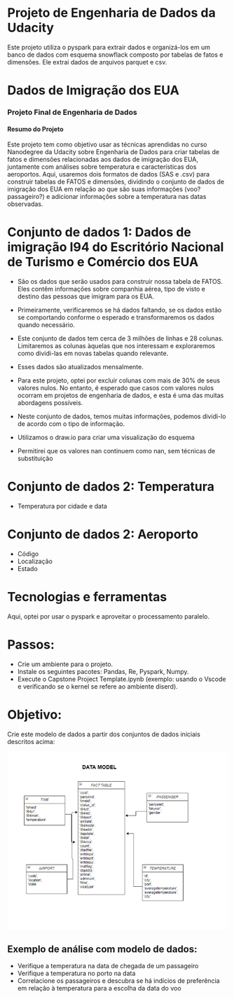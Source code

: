 # Projeto de Engenharia de Dados da Udacity

Este projeto utiliza o pyspark para extrair dados e organizá-los em um banco de dados com esquema snowflack composto por tabelas de fatos e dimensões.
Ele extrai dados de arquivos parquet e csv.



# Dados de Imigração dos EUA

### Projeto Final de Engenharia de Dados

#### Resumo do Projeto
Este projeto tem como objetivo usar as técnicas aprendidas no curso Nanodegree da Udacity sobre Engenharia de Dados para criar tabelas de fatos e dimensões relacionadas aos dados de imigração dos EUA, juntamente com análises sobre temperatura e características dos aeroportos. Aqui, usaremos dois formatos de dados (SAS e .csv) para construir tabelas de FATOS e dimensões, dividindo o conjunto de dados de imigração dos EUA em relação ao que são suas informações (voo? passageiro?) e adicionar informações sobre a temperatura nas datas observadas.

# Conjunto de dados 1: Dados de imigração I94 do Escritório Nacional de Turismo e Comércio dos EUA

- São os dados que serão usados para construir nossa tabela de FATOS. Eles contêm informações sobre companhia aérea, tipo de visto e destino das pessoas que imigram para os EUA.

- Primeiramente, verificaremos se há dados faltando, se os dados estão se comportando conforme o esperado e transformaremos os dados quando necessário.
- Este conjunto de dados tem cerca de 3 milhões de linhas e 28 colunas. Limitaremos as colunas àquelas que nos interessam e exploraremos como dividi-las em novas tabelas quando relevante.
- Esses dados são atualizados mensalmente.
- Para este projeto, optei por excluir colunas com mais de 30% de seus valores nulos. No entanto, é esperado que casos com valores nulos ocorram em projetos de engenharia de dados, e esta é uma das muitas abordagens possíveis.
- Neste conjunto de dados, temos muitas informações, podemos dividi-lo de acordo com o tipo de informação.
- Utilizamos o draw.io para criar uma visualização do esquema
- Permitirei que os valores nan continuem como nan, sem técnicas de substituição



# Conjunto de dados 2: Temperatura
- Temperatura por cidade e data


# Conjunto de dados 2: Aeroporto 
- Código
- Localização
- Estado


# Tecnologias e ferramentas 

Aqui, optei por usar o pyspark e aproveitar o processamento paralelo.

# Passos:

- Crie um ambiente para o projeto.
- Instale os seguintes pacotes: Pandas, Re, Pyspark, Numpy.
- Execute o Capstone Project Template.ipynb (exemplo: usando o Vscode e verificando se o kernel se refere ao ambiente diserd).

# Objetivo:

Crie este modelo de dados a partir dos conjuntos de dados iniciais descritos acima:

![alt_text](new_datamodel.PNG)

## Exemplo de análise com modelo de dados:
- Verifique a temperatura na data de chegada de um passageiro
- Verifique a temperatura no porto na data
- Correlacione os passageiros e descubra se há indícios de preferência em relação à temperatura para a escolha da data do voo
